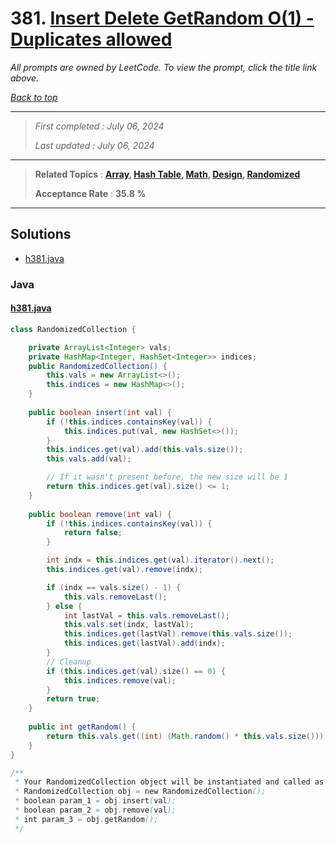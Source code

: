 # 381. [Insert Delete GetRandom O(1) - Duplicates allowed](<https://leetcode.com/problems/insert-delete-getrandom-o1-duplicates-allowed>)

*All prompts are owned by LeetCode. To view the prompt, click the title link above.*

*[Back to top](<../README.md>)*

------

> *First completed : July 06, 2024*
>
> *Last updated : July 06, 2024*

------

> **Related Topics** : **[Array](<by_topic/Array.md>), [Hash Table](<by_topic/Hash Table.md>), [Math](<by_topic/Math.md>), [Design](<by_topic/Design.md>), [Randomized](<by_topic/Randomized.md>)**
>
> **Acceptance Rate** : **35.8 %**

------

## Solutions

- [h381.java](<../my-submissions/h381.java>)
### Java
#### [h381.java](<../my-submissions/h381.java>)
```Java
class RandomizedCollection {

    private ArrayList<Integer> vals;
    private HashMap<Integer, HashSet<Integer>> indices;
    public RandomizedCollection() {
        this.vals = new ArrayList<>();
        this.indices = new HashMap<>();
    }
    
    public boolean insert(int val) {
        if (!this.indices.containsKey(val)) {
            this.indices.put(val, new HashSet<>());
        }
        this.indices.get(val).add(this.vals.size());
        this.vals.add(val);

        // If it wasn't present before, the new size will be 1
        return this.indices.get(val).size() <= 1;
    }
    
    public boolean remove(int val) {
        if (!this.indices.containsKey(val)) {
            return false;
        }

        int indx = this.indices.get(val).iterator().next();
        this.indices.get(val).remove(indx);

        if (indx == vals.size() - 1) {
            this.vals.removeLast();
        } else {
            int lastVal = this.vals.removeLast();
            this.vals.set(indx, lastVal);
            this.indices.get(lastVal).remove(this.vals.size());
            this.indices.get(lastVal).add(indx);
        }
        // Cleanup
        if (this.indices.get(val).size() == 0) {
            this.indices.remove(val);
        }
        return true;
    }
    
    public int getRandom() {
        return this.vals.get((int) (Math.random() * this.vals.size()));
    }
}

/**
 * Your RandomizedCollection object will be instantiated and called as such:
 * RandomizedCollection obj = new RandomizedCollection();
 * boolean param_1 = obj.insert(val);
 * boolean param_2 = obj.remove(val);
 * int param_3 = obj.getRandom();
 */
```

